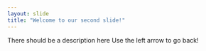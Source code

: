 ```yaml
---
layout: slide
title: "Welcome to our second slide!"
---
```

There should be a description here
Use the left arrow to go back!
